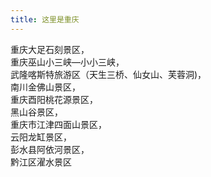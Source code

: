 ```yaml
---
title: 这里是重庆
---
```


重庆大足石刻景区，  
重庆巫山小三峡—小小三峡，  
武隆喀斯特旅游区（天生三桥、仙女山、芙蓉洞)，  
南川金佛山景区，  
重庆酉阳桃花源景区，  
黑山谷景区，  
重庆市江津四面山景区，  
云阳龙缸景区，  
彭水县阿依河景区，  
黔江区濯水景区  
